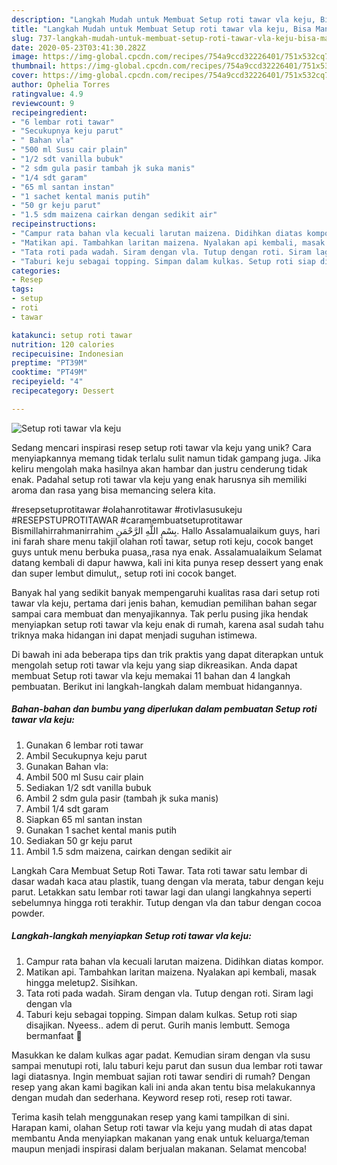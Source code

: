 ```yaml
---
description: "Langkah Mudah untuk Membuat Setup roti tawar vla keju, Bisa Manjain Lidah"
title: "Langkah Mudah untuk Membuat Setup roti tawar vla keju, Bisa Manjain Lidah"
slug: 737-langkah-mudah-untuk-membuat-setup-roti-tawar-vla-keju-bisa-manjain-lidah
date: 2020-05-23T03:41:30.282Z
image: https://img-global.cpcdn.com/recipes/754a9ccd32226401/751x532cq70/setup-roti-tawar-vla-keju-foto-resep-utama.jpg
thumbnail: https://img-global.cpcdn.com/recipes/754a9ccd32226401/751x532cq70/setup-roti-tawar-vla-keju-foto-resep-utama.jpg
cover: https://img-global.cpcdn.com/recipes/754a9ccd32226401/751x532cq70/setup-roti-tawar-vla-keju-foto-resep-utama.jpg
author: Ophelia Torres
ratingvalue: 4.9
reviewcount: 9
recipeingredient:
- "6 lembar roti tawar"
- "Secukupnya keju parut"
- " Bahan vla"
- "500 ml Susu cair plain"
- "1/2 sdt vanilla bubuk"
- "2 sdm gula pasir tambah jk suka manis"
- "1/4 sdt garam"
- "65 ml santan instan"
- "1 sachet kental manis putih"
- "50 gr keju parut"
- "1.5 sdm maizena cairkan dengan sedikit air"
recipeinstructions:
- "Campur rata bahan vla kecuali larutan maizena. Didihkan diatas kompor."
- "Matikan api. Tambahkan laritan maizena. Nyalakan api kembali, masak hingga meletup2. Sisihkan."
- "Tata roti pada wadah. Siram dengan vla. Tutup dengan roti. Siram lagi dengan vla"
- "Taburi keju sebagai topping. Simpan dalam kulkas. Setup roti siap disajikan. Nyeess.. adem di perut. Gurih manis lembutt. Semoga bermanfaat 🤗"
categories:
- Resep
tags:
- setup
- roti
- tawar

katakunci: setup roti tawar 
nutrition: 120 calories
recipecuisine: Indonesian
preptime: "PT39M"
cooktime: "PT49M"
recipeyield: "4"
recipecategory: Dessert

---
```



![Setup roti tawar vla keju](https://img-global.cpcdn.com/recipes/754a9ccd32226401/751x532cq70/setup-roti-tawar-vla-keju-foto-resep-utama.jpg)

Sedang mencari inspirasi resep setup roti tawar vla keju yang unik? Cara menyiapkannya memang tidak terlalu sulit namun tidak gampang juga. Jika keliru mengolah maka hasilnya akan hambar dan justru cenderung tidak enak. Padahal setup roti tawar vla keju yang enak harusnya sih memiliki aroma dan rasa yang bisa memancing selera kita.

#resepsetuprotitawar #olahanrotitawar #rotivlasusukeju #RESEPSTUPROTITAWAR #caramembuatsetuprotitawar Bismillahirrahmanirrahim بِسْمِ اللَّهِ الرَّحْمَنِ. Hallo Assalamualaikum guys, hari ini farah share menu takjil olahan roti tawar, setup roti keju, cocok banget guys untuk menu berbuka puasa,,rasa nya enak. Assalamualaikum Selamat datang kembali di dapur hawwa, kali ini kita punya resep dessert yang enak dan super lembut dimulut,, setup roti ini cocok banget.

Banyak hal yang sedikit banyak mempengaruhi kualitas rasa dari setup roti tawar vla keju, pertama dari jenis bahan, kemudian pemilihan bahan segar sampai cara membuat dan menyajikannya. Tak perlu pusing jika hendak menyiapkan setup roti tawar vla keju enak di rumah, karena asal sudah tahu triknya maka hidangan ini dapat menjadi suguhan istimewa.


Di bawah ini ada beberapa tips dan trik praktis yang dapat diterapkan untuk mengolah setup roti tawar vla keju yang siap dikreasikan. Anda dapat membuat Setup roti tawar vla keju memakai 11 bahan dan 4 langkah pembuatan. Berikut ini langkah-langkah dalam membuat hidangannya.

<!--inarticleads1-->

##### Bahan-bahan dan bumbu yang diperlukan dalam pembuatan Setup roti tawar vla keju:

1. Gunakan 6 lembar roti tawar
1. Ambil Secukupnya keju parut
1. Gunakan  Bahan vla:
1. Ambil 500 ml Susu cair plain
1. Sediakan 1/2 sdt vanilla bubuk
1. Ambil 2 sdm gula pasir (tambah jk suka manis)
1. Ambil 1/4 sdt garam
1. Siapkan 65 ml santan instan
1. Gunakan 1 sachet kental manis putih
1. Sediakan 50 gr keju parut
1. Ambil 1.5 sdm maizena, cairkan dengan sedikit air


Langkah Cara Membuat Setup Roti Tawar. Tata roti tawar satu lembar di dasar wadah kaca atau plastik, tuang dengan vla merata, tabur dengan keju parut. Letakkan satu lembar roti tawar lagi dan ulangi langkahnya seperti sebelumnya hingga roti terakhir. Tutup dengan vla dan tabur dengan cocoa powder. 

<!--inarticleads2-->

##### Langkah-langkah menyiapkan Setup roti tawar vla keju:

1. Campur rata bahan vla kecuali larutan maizena. Didihkan diatas kompor.
1. Matikan api. Tambahkan laritan maizena. Nyalakan api kembali, masak hingga meletup2. Sisihkan.
1. Tata roti pada wadah. Siram dengan vla. Tutup dengan roti. Siram lagi dengan vla
1. Taburi keju sebagai topping. Simpan dalam kulkas. Setup roti siap disajikan. Nyeess.. adem di perut. Gurih manis lembutt. Semoga bermanfaat 🤗


Masukkan ke dalam kulkas agar padat. Kemudian siram dengan vla susu sampai menutupi roti, lalu taburi keju parut dan susun dua lembar roti tawar lagi diatasnya. Ingin membuat sajian roti tawar sendiri di rumah? Dengan resep yang akan kami bagikan kali ini anda akan tentu bisa melakukannya dengan mudah dan sederhana. Keyword resep roti, resep roti tawar. 

Terima kasih telah menggunakan resep yang kami tampilkan di sini. Harapan kami, olahan Setup roti tawar vla keju yang mudah di atas dapat membantu Anda menyiapkan makanan yang enak untuk keluarga/teman maupun menjadi inspirasi dalam berjualan makanan. Selamat mencoba!
